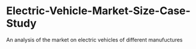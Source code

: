 # Electric-Vehicle-Market-Size-Case-Study
An analysis of the market on electric vehicles of different manufuctures
